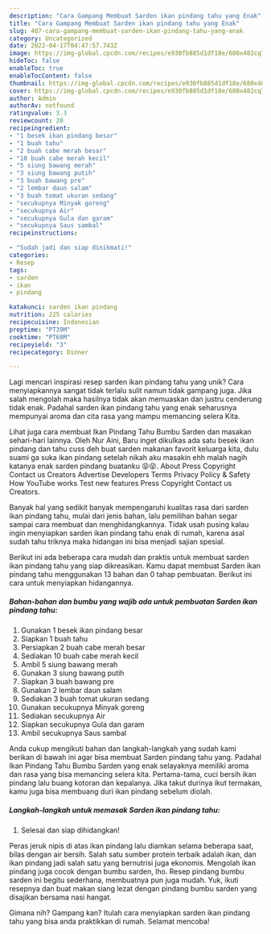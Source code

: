 ```yaml
---
description: "Cara Gampang Membuat Sarden ikan pindang tahu yang Enak"
title: "Cara Gampang Membuat Sarden ikan pindang tahu yang Enak"
slug: 407-cara-gampang-membuat-sarden-ikan-pindang-tahu-yang-enak
category: Uncategorized
date: 2022-04-17T04:47:57.743Z
image: https://img-global.cpcdn.com/recipes/e930fb885d1df18e/680x482cq70/sarden-ikan-pindang-tahu-foto-resep-utama.jpg
hideToc: false
enableToc: true
enableTocContent: false
thumbnail: https://img-global.cpcdn.com/recipes/e930fb885d1df18e/680x482cq70/sarden-ikan-pindang-tahu-foto-resep-utama.jpg
cover: https://img-global.cpcdn.com/recipes/e930fb885d1df18e/680x482cq70/sarden-ikan-pindang-tahu-foto-resep-utama.jpg
author: Admin
authorAv: notfound
ratingvalue: 3.3
reviewcount: 20
recipeingredient:
- "1 besek ikan pindang besar"
- "1 buah tahu"
- "2 buah cabe merah besar"
- "10 buah cabe merah kecil"
- "5 siung bawang merah"
- "3 siung bawang putih"
- "3 buah bawang pre"
- "2 lembar daun salam"
- "3 buah tomat ukuran sedang"
- "secukupnya Minyak goreng"
- "secukupnya Air"
- "secukupnya Gula dan garam"
- "secukupnya Saus sambal"
recipeinstructions:

- "Sudah jadi dan siap dinikmati!"
categories:
- Resep
tags:
- sarden
- ikan
- pindang

katakunci: sarden ikan pindang 
nutrition: 225 calories
recipecuisine: Indonesian
preptime: "PT39M"
cooktime: "PT60M"
recipeyield: "3"
recipecategory: Dinner

---
```





Lagi mencari inspirasi resep sarden ikan pindang tahu yang unik? Cara menyiapkannya sangat tidak terlalu sulit namun tidak gampang juga. Jika salah mengolah maka hasilnya tidak akan memuaskan dan justru cenderung tidak enak. Padahal sarden ikan pindang tahu yang enak seharusnya mempunyai aroma dan cita rasa yang mampu memancing selera Kita.





Lihat juga cara membuat Ikan Pindang Tahu Bumbu Sarden dan masakan sehari-hari lainnya. Oleh Nur Aini, Baru inget dikulkas ada satu besek ikan pindang dan tahu cuss deh buat sarden makanan favorit keluarga kita, dulu suami ga suka ikan pindang setelah nikah aku masakin ehh malah nagih katanya enak sarden pindang buatanku 😝😝. About Press Copyright Contact us Creators Advertise Developers Terms Privacy Policy &amp; Safety How YouTube works Test new features Press Copyright Contact us Creators.

Banyak hal yang sedikit banyak mempengaruhi kualitas rasa dari sarden ikan pindang tahu, mulai dari jenis bahan, lalu pemilihan bahan segar sampai cara membuat dan menghidangkannya. Tidak usah pusing kalau ingin menyiapkan sarden ikan pindang tahu enak di rumah, karena asal sudah tahu triknya maka hidangan ini bisa menjadi sajian spesial.






Berikut ini ada beberapa cara mudah dan praktis untuk membuat sarden ikan pindang tahu yang siap dikreasikan. Kamu dapat membuat Sarden ikan pindang tahu menggunakan 13 bahan dan 0 tahap pembuatan. Berikut ini cara untuk menyiapkan hidangannya.

<!--inarticleads1-->

##### Bahan-bahan dan bumbu yang wajib ada untuk pembuatan Sarden ikan pindang tahu:

1. Gunakan 1 besek ikan pindang besar
1. Siapkan 1 buah tahu
1. Persiapkan 2 buah cabe merah besar
1. Sediakan 10 buah cabe merah kecil
1. Ambil 5 siung bawang merah
1. Gunakan 3 siung bawang putih
1. Siapkan 3 buah bawang pre
1. Gunakan 2 lembar daun salam
1. Sediakan 3 buah tomat ukuran sedang
1. Gunakan secukupnya Minyak goreng
1. Sediakan secukupnya Air
1. Siapkan secukupnya Gula dan garam
1. Ambil secukupnya Saus sambal


Anda cukup mengikuti bahan dan langkah-langkah yang sudah kami berikan di bawah ini agar bisa membuat Sarden pindang tahu yang. Padahal Ikan Pindang Tahu Bumbu Sarden yang enak selayaknya memiliki aroma dan rasa yang bisa memancing selera kita. Pertama-tama, cuci bersih ikan pindang lalu buang kotoran dan kepalanya. Jika takut durinya ikut termakan, kamu juga bisa membuang duri ikan pindang sebelum diolah. 

<!--inarticleads2-->

##### Langkah-langkah untuk memasak Sarden ikan pindang tahu:


1. Selesai dan siap dihidangkan!

Peras jeruk nipis di atas ikan pindang lalu diamkan selama beberapa saat, bilas dengan air bersih. Salah satu sumber protein terbaik adalah ikan, dan ikan pindang jadi salah satu yang bernutrisi juga ekonomis. Mengolah ikan pindang juga cocok dengan bumbu sarden, lho. Resep pindang bumbu sarden ini begitu sederhana, membuatnya pun juga mudah. Yuk, ikuti resepnya dan buat makan siang lezat dengan pindang bumbu sarden yang disajikan bersama nasi hangat. 

Gimana nih? Gampang kan? Itulah cara menyiapkan sarden ikan pindang tahu yang bisa anda praktikkan di rumah. Selamat mencoba!
